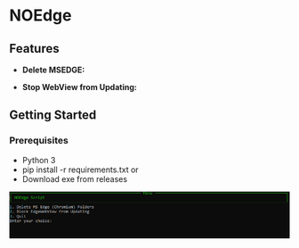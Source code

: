 # NOEdge

## Features

- **Delete MSEDGE:** 

- **Stop WebView from Updating:** 


## Getting Started

### Prerequisites

- Python 3
- pip install -r requirements.txt
  or
- Download exe from releases


![CommandUI](CRBo60k.png "Showcase")
